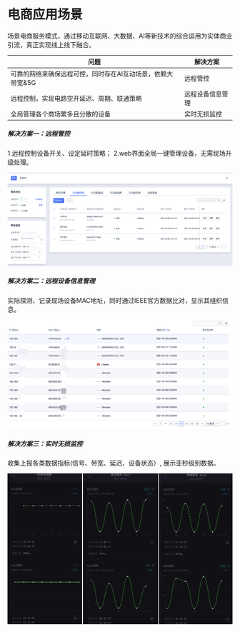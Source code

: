 # 电商应用场景

场景电商服务模式，通过移动互联网、大数据、AI等新技术的综合运用为实体商业引流，真正实现线上线下融合。

| 问题                                                        | 解决方案         |
| ----------------------------------------------------------- | ---------------- |
| 可靠的网络来确保远程可控，同时存在AI互动场景，依赖大带宽&5G | 远程管控         |
| 远程控制，实现电路空开延迟、周期、联通策略                  | 远程设备信息管理 |
| 全局管理各个商场繁多且分散的设备                            | 实时无损监控     |



##### 解决方案一：远程管控

1.远程控制设备开关、设定延时策略；
2.web界面全局一键管理设备，无需现场升级处理。

![](../images/commerce3.png)

##### 解决方案二：远程设备信息管理

实际探测、记录现场设备MAC地址，同时通过IEEE官方数据比对，显示其组织信息。

![commerce4](../images/commerce4.png)

##### 解决方案三：实时无损监控

收集上报各类数据指标(信号、带宽、延迟、设备状态）, 展示亚秒级别数据。

![commerce4](../images/ecommerce5.png)

